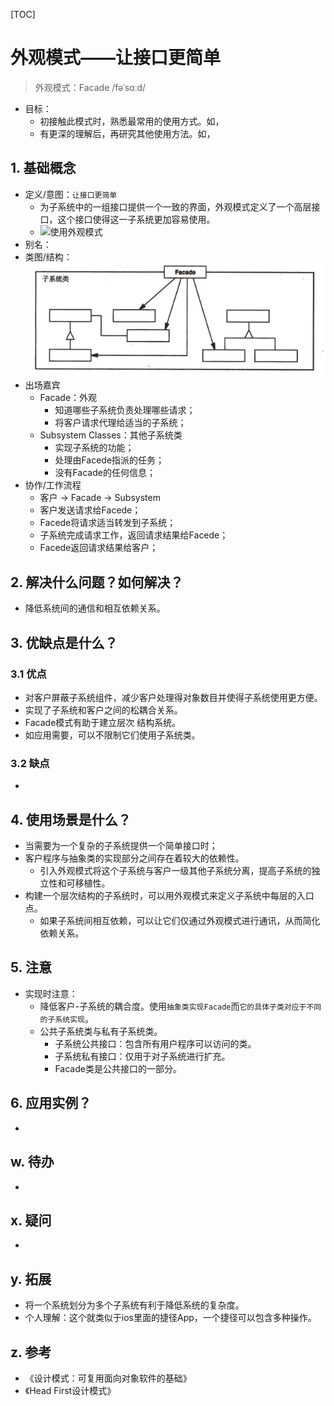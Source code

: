 [TOC]

# 外观模式——让接口更简单
> 外观模式：Facade /fəˈsɑːd/

* 目标：
    * 初接触此模式时，熟悉最常用的使用方式。如，
    * 有更深的理解后，再研究其他使用方法。如，

## 1. 基础概念
* 定义/意图：`让接口更简单`
    * 为子系统中的一组接口提供一个一致的界面，外观模式定义了一个高层接口，这个接口使得这一子系统更加容易使用。
    * ![使用外观模式](./Facade.png)
* 别名：
* 类图/结构：
![类图](./Struct.png)
* 出场嘉宾
    * Facade：外观
        * 知道哪些子系统负责处理哪些请求；
        * 将客户请求代理给适当的子系统；
    * Subsystem Classes：其他子系统类
        * 实现子系统的功能；
        * 处理由Facede指派的任务；
        * 没有Facade的任何信息；
* 协作/工作流程
    * 客户 -> Facade -> Subsystem
    * 客户发送请求给Facede；
    * Facede将请求适当转发到子系统；
    * 子系统完成请求工作，返回请求结果给Facede；
    * Facede返回请求结果给客户；


## 2. 解决什么问题？如何解决？
* 降低系统间的通信和相互依赖关系。


## 3. 优缺点是什么？
### 3.1 优点
* 对客户屏蔽子系统组件，减少客户处理得对象数目并使得子系统使用更方便。
* 实现了子系统和客户之间的松耦合关系。
* Facade模式有助于建立层次 结构系统。
* 如应用需要，可以不限制它们使用子系统类。


### 3.2 缺点
* 


## 4. 使用场景是什么？
* 当需要为一个复杂的子系统提供一个简单接口时；
* 客户程序与抽象类的实现部分之间存在着较大的依赖性。
    * 引入外观模式将这个子系统与客户一级其他子系统分离，提高子系统的独立性和可移植性。
* 构建一个层次结构的子系统时，可以用外观模式来定义子系统中每层的入口点。
    * 如果子系统间相互依赖，可以让它们仅通过外观模式进行通讯，从而简化依赖关系。


## 5. 注意
* 实现时注意：
    * 降低客户-子系统的耦合度。使用`抽象类实现Facade`而`它的具体子类对应于不同的子系统实现`。
    * 公共子系统类与私有子系统类。
        * 子系统公共接口：包含所有用户程序可以访问的类。
        * 子系统私有接口：仅用于对子系统进行扩充。
        * Facade类是公共接口的一部分。

## 6. 应用实例？
* 

## w. 待办
* 

## x. 疑问
* 

## y. 拓展
* 将一个系统划分为多个子系统有利于降低系统的复杂度。
* 个人理解：这个就类似于ios里面的捷径App，一个捷径可以包含多种操作。
## z. 参考
* 《设计模式：可复用面向对象软件的基础》
* 《Head First设计模式》

